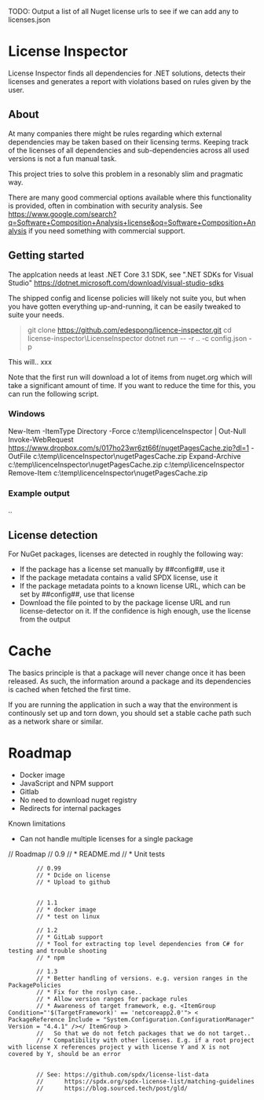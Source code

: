TODO:
Output a list of all Nuget license urls to see if we can add any to licenses.json

# License Inspector

License Inspector finds all dependencies for .NET solutions, detects their
licenses and generates a report with violations based on rules given by the
user.

## About

At many companies there might be rules regarding which external dependencies
may be taken based on their licensing terms. Keeping track of the licenses of all
dependencies and sub-dependencies across all used versions is not a fun manual
task.

This project tries to solve this problem in a resonably slim and pragmatic way.

There are many good commercial options available where this functionality is 
provided, often in combination with security analysis. See https://www.google.com/search?q=Software+Composition+Analysis+license&oq=Software+Composition+Analysis
if you need something with commercial support.


## Getting started

The applcation needs at least .NET Core 3.1 SDK, see ".NET SDKs for Visual Studio" https://dotnet.microsoft.com/download/visual-studio-sdks


The shipped config and license policies will likely not suite you, but when you
have gotten everything up-and-running, it can be easily tweaked to suite your
needs.


> git clone https://github.com/edespong/licence-inspector.git
> cd license-inspector\LicenseInspector
> dotnet run -- -r .. -c config.json -p

This will..  xxx

Note that the first run will download a lot of items from nuget.org which will
take a significant amount of time. If you want to reduce the time for this, you
can run the following script.

### Windows
New-Item -ItemType Directory -Force c:\temp\licenceInspector | Out-Null
Invoke-WebRequest https://www.dropbox.com/s/017ho23wr6zt66f/nugetPagesCache.zip?dl=1 -OutFile c:\temp\licenceInspector\nugetPagesCache.zip
Expand-Archive c:\temp\licenceInspector\nugetPagesCache.zip c:\temp\licenceInspector
Remove-Item c:\temp\licenceInspector\nugetPagesCache.zip

### Example output

..

## License detection

For NuGet packages, licenses are detected in roughly the following way:
* If the package has a license set manually by ##config##, use it
* If the package metadata contains a valid SPDX license, use it
* If the package metadata points to a known license URL, which can be set by ##config##, use that license
* Download the file pointed to by the package license URL and run license-detector on it. If the confidence is high enough, use the license from the output

# Cache

The basics principle is that a package will never change once it has been
released. As such, the information around a package and its dependencies is
cached when fetched the first time.

If you are running the application in such a way that the environment is
continously set up and torn down, you should set a stable cache path such
as a network share or similar.

# Roadmap
* Docker image
* JavaScript and NPM support
* Gitlab 
* No need to download nuget registry
* Redirects for internal packages

Known limitations
* Can not handle multiple licenses for a single package


// Roadmap
            // 0.9
			// * README.md
            // * Unit tests

            // 0.99
            // * Dcide on license   
            // * Upload to github


            // 1.1
            // * docker image
            // * test on linux

            // 1.2
			// * GitLab support
            // * Tool for extracting top level dependencies from C# for testing and trouble shooting
            // * npm

            // 1.3
			// * Better handling of versions. e.g. version ranges in the PackagePolicies
			// * Fix for the roslyn case..
			// * Allow version ranges for package rules
            // * Awareness of target framework, e.g. <ItemGroup Condition="'$(TargetFramework)' == 'netcoreapp2.0'"> < PackageReference Include = "System.Configuration.ConfigurationManager" Version = "4.4.1" /></ ItemGroup >
			//   So that we do not fetch packages that we do not target..
			// * Compatibility with other licenses. E.g. if a root project with license X references project y with license Y and X is not covered by Y, should be an error

           
            // See: https://github.com/spdx/license-list-data
            //      https://spdx.org/spdx-license-list/matching-guidelines
            //      https://blog.sourced.tech/post/gld/


